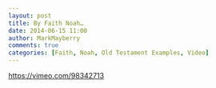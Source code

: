 ```yaml
---
layout: post
title: By Faith Noah…
date: 2014-06-15 11:00
author: MarkMayberry
comments: true
categories: [Faith, Noah, Old Testament Examples, Video]
---
```

https://vimeo.com/98342713
